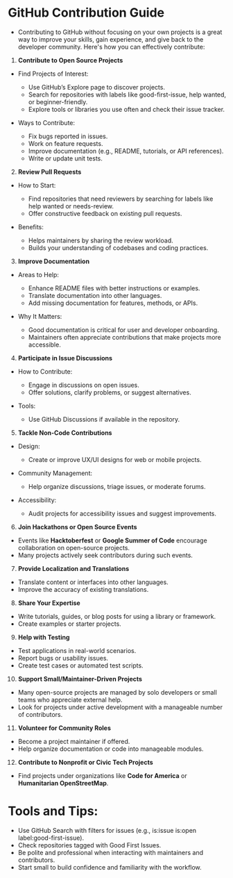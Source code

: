 # **GitHub Contribution Guide**

- Contributing to GitHub without focusing on your own projects is a great way to improve your skills, gain experience, and give back to the developer community. Here's how you can effectively contribute:

1. **Contribute to Open Source Projects**
- Find Projects of Interest:

  - Use GitHub’s Explore page to discover projects.
  - Search for repositories with labels like good-first-issue, help wanted, or beginner-friendly.
  - Explore tools or libraries you use often and check their issue tracker.

- Ways to Contribute:

  - Fix bugs reported in issues.
  - Work on feature requests.
  - Improve documentation (e.g., README, tutorials, or API references).
  - Write or update unit tests.


2. **Review Pull Requests**
- How to Start:

  - Find repositories that need reviewers by searching for labels like help wanted or needs-review.
  - Offer constructive feedback on existing pull requests.

- Benefits:

  - Helps maintainers by sharing the review workload.
  - Builds your understanding of codebases and coding practices.



3. **Improve Documentation**
- Areas to Help:

  - Enhance README files with better instructions or examples.
  - Translate documentation into other languages.
  - Add missing documentation for features, methods, or APIs.

- Why It Matters:

  - Good documentation is critical for user and developer onboarding.
  - Maintainers often appreciate contributions that make projects more accessible.



4. **Participate in Issue Discussions**
- How to Contribute:
  - Engage in discussions on open issues.
  - Offer solutions, clarify problems, or suggest alternatives.

- Tools:
  - Use GitHub Discussions if available in the repository.



5. **Tackle Non-Code Contributions**
- Design:
  - Create or improve UX/UI designs for web or mobile projects.

- Community Management:
  - Help organize discussions, triage issues, or moderate forums.

- Accessibility:
  - Audit projects for accessibility issues and suggest improvements.



6. **Join Hackathons or Open Source Events**
- Events like **Hacktoberfest** or **Google Summer of Code** encourage collaboration on open-source projects.
- Many projects actively seek contributors during such events.




7. **Provide Localization and Translations**
  - Translate content or interfaces into other languages.
  - Improve the accuracy of existing translations.




8. **Share Your Expertise**
- Write tutorials, guides, or blog posts for using a library or framework.
- Create examples or starter projects.



9. **Help with Testing**
- Test applications in real-world scenarios.
- Report bugs or usability issues.
- Create test cases or automated test scripts.




10. **Support Small/Maintainer-Driven Projects**
- Many open-source projects are managed by solo developers or small teams who appreciate external help.
- Look for projects under active development with a manageable number of contributors.




11. **Volunteer for Community Roles**
- Become a project maintainer if offered.
- Help organize documentation or code into manageable modules.




12. **Contribute to Nonprofit or Civic Tech Projects**
- Find projects under organizations like **Code for America** or **Humanitarian OpenStreetMap**.


# **Tools and Tips**:
  - Use GitHub Search with filters for issues (e.g., is:issue is:open label:good-first-issue).
  - Check repositories tagged with Good First Issues.
  - Be polite and professional when interacting with maintainers and contributors.
  - Start small to build confidence and familiarity with the workflow.

